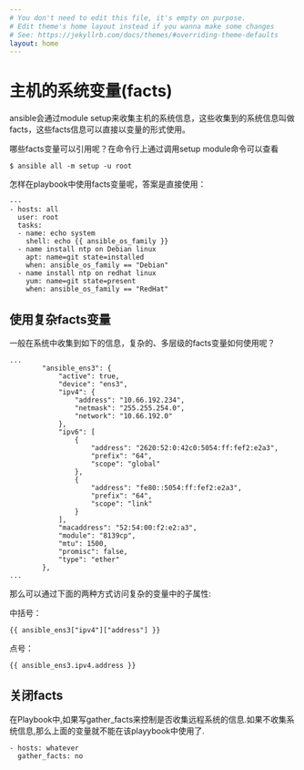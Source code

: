 ```yaml
---
# You don't need to edit this file, it's empty on purpose.
# Edit theme's home layout instead if you wanna make some changes
# See: https://jekyllrb.com/docs/themes/#overriding-theme-defaults
layout: home
---
```

# 主机的系统变量(facts)

ansible会通过module setup来收集主机的系统信息，这些收集到的系统信息叫做facts，这些facts信息可以直接以变量的形式使用。

哪些facts变量可以引用呢？在命令行上通过调用setup module命令可以查看

```
$ ansible all -m setup -u root
```
怎样在playbook中使用facts变量呢，答案是直接使用：
```
---
- hosts: all
  user: root
  tasks:
  - name: echo system
    shell: echo {{ ansible_os_family }}
  - name install ntp on Debian linux
    apt: name=git state=installed
    when: ansible_os_family == "Debian"
  - name install ntp on redhat linux
    yum: name=git state=present
    when: ansible_os_family == "RedHat"
```



## 使用复杂facts变量



一般在系统中收集到如下的信息，复杂的、多层级的facts变量如何使用呢？


```
...
        "ansible_ens3": {
            "active": true, 
            "device": "ens3", 
            "ipv4": {
                "address": "10.66.192.234", 
                "netmask": "255.255.254.0", 
                "network": "10.66.192.0"
            }, 
            "ipv6": [
                {
                    "address": "2620:52:0:42c0:5054:ff:fef2:e2a3", 
                    "prefix": "64", 
                    "scope": "global"
                }, 
                {
                    "address": "fe80::5054:ff:fef2:e2a3", 
                    "prefix": "64", 
                    "scope": "link"
                }
            ], 
            "macaddress": "52:54:00:f2:e2:a3", 
            "module": "8139cp", 
            "mtu": 1500, 
            "promisc": false, 
            "type": "ether"
        }, 
...
```
那么可以通过下面的两种方式访问复杂的变量中的子属性:

中括号：  
```
{{ ansible_ens3["ipv4"]["address"] }}
```
点号：
```
{{ ansible_ens3.ipv4.address }}
```


## 关闭facts


在Playbook中,如果写gather_facts来控制是否收集远程系统的信息.如果不收集系统信息,那么上面的变量就不能在该playybook中使用了.

```
- hosts: whatever
  gather_facts: no
```
